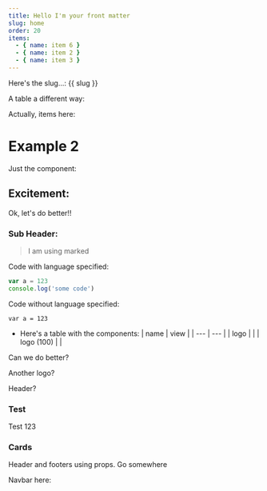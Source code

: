 ```yaml
---
title: Hello I'm your front matter
slug: home
order: 20
items: 
  - { name: item 6 }
  - { name: item 2 }
  - { name: item 3 }
---
```


Here's the slug...: {{ slug }} 

A table a different way:
<b-table-lite :items="[{
msg: 'hi', meaning: 'salutation'
}]" />

Actually, items here:
<b-table-lite :items="items" />

# Example 2
Just the component: <stories-logo />

## Excitement:
Ok, let's do better!!

### Sub Header:

> I am using marked

Code with language specified:

```js
var a = 123
console.log('some code')
```

Code without language specified:

```
var a = 123
```

* Here's a table with the components:
| name | view |
| --- | --- |
| logo | <stories-logo /> |
| logo (100) | <stories-logo width="120" /> |

Can we do better?

Another logo? <stories-logo/>

Header? 
<stories-header v-show="true"></stories-header>

### Test
Test 123

### Cards
<b-card
  header="Featured"
  header-tag="header"
  footer="Card Footer"
  footer-tag="footer"
  title="Title">
  <b-card-text>Header and footers using props.</b-card-text>
  <b-button href="#" variant="primary">Go somewhere</b-button>
</b-card>

Navbar here:
<navbar></navbar>